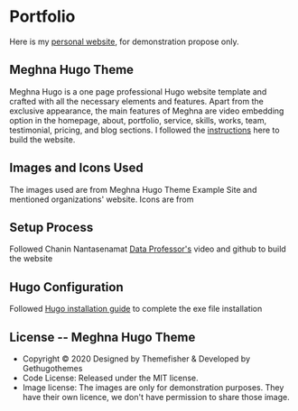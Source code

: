 # Portfolio
Here is my [personal website](https://anniehsuan.github.io/Portfolio/), for demonstration propose only.

## Meghna Hugo Theme
Meghna Hugo is a one page professional Hugo website template and crafted with all the necessary elements and features. Apart from the exclusive appearance, the main features of Meghna are video embedding option in the homepage, about, portfolio, service, skills, works, team, testimonial, pricing, and blog sections. I followed the [instructions](https://github.com/themefisher/meghna-hugo) here to build the website.
## Images and Icons Used
The images used are from Meghna Hugo Theme Example Site and mentioned organizations' website. Icons are from 
## Setup Process
Followed Chanin Nantasenamat [Data Professor's](https://github.com/dataprofessor) video and github to build the website
## Hugo Configuration 
Followed [Hugo installation guide](https://github.com/gohugoio/hugo) to complete the exe file installation

 

## License -- Meghna Hugo Theme
* Copyright © 2020 Designed by Themefisher & Developed by Gethugothemes
* Code License: Released under the MIT license.
* Image license: The images are only for demonstration purposes. They have their own licence, we don't have permission to share those image.
